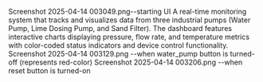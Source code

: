 Screenshot 2025-04-14 003049.png--starting UI 
A real-time monitoring system that tracks and visualizes data from three industrial pumps (Water Pump, Lime Dosing Pump, and Sand Filter). 
The dashboard features interactive charts displaying pressure, flow rate, and temperature metrics with color-coded status indicators and device control functionality.
Screenshot 2025-04-14 003129.png --when water_pump button is turned-off (represents red-color)
Screenshot 2025-04-14 003206.png --when reset button is turned-on
